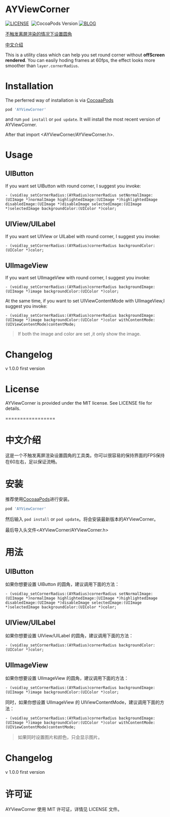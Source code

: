 # AYViewCorner

[![LICENSE](https://img.shields.io/badge/license-MIT-green.svg)](https://github.com/AYJk/AYPageControl/blob/master/License)&nbsp;
![CocoaPods Version](https://img.shields.io/badge/pod-v1.0.0-brightgreen.svg)
[![BLOG](https://img.shields.io/badge/blog-ayjkdev.top-orange.svg)](http://ayjkdev.top/)&nbsp;

[不触发离屏渲染的情况下设置圆角](http://ayjkdev.top/2016/04/05/corner-radius-with-out-offscreen-rendered/)

[中文介绍](https://github.com/AYJk/AYViewCorner#中文介绍)

This is a utility class which can help you set round corner without **offScreen rendered**. 
You can easily hoding frames at 60fps, the effect looks more smoother than `layer.cornerRadius`.

# Installation
The perferred way of installation is via [CocoaaPods](http://cocoapods.org/)

```ruby
pod 'AYViewCorner'
```

and run `pod install` or `pod update`. It will install the most recent version of AYViewCorner.

After that import \<AYViewCorner/AYViewCorner.h\>.

# Usage

## UIButton
If you want set UIButton with round corner, I suggest you invoke:
```objc
- (void)ay_setCornerRadius:(AYRadius)cornerRadius setNormalImage:(UIImage *)normalImage highlightedImage:(UIImage *)highlightedImage disabledImage:(UIImage *)disableImage selectedImage:(UIImage *)selectedImage backgroundColor:(UIColor *)color;
```

## UIView/UILabel
If you want set UIView or UILabel with round corner, I suggest you invoke:
```objc
- (void)ay_setCornerRadius:(AYRadius)cornerRadius backgroundColor:(UIColor *)color;
```

## UIImageView
If you want set UIImageView with round corner, I suggest you invoke:
```objc
- (void)ay_setCornerRadius:(AYRadius)cornerRadius backgroundImage:(UIImage *)image backgroundColor:(UIColor *)color;
```
At the same time, if you want to set UIViewContentMode with UIImageView,I suggest you invoke:
```objc
- (void)ay_setCornerRadius:(AYRadius)cornerRadius backgroundImage:(UIImage *)image backgroundColor:(UIColor *)color withContentMode:(UIViewContentMode)contentMode;
```
> If both the image and color are set ,it only show the image.

# Changelog

v 1.0.0 first version 

# License
AYViewCorner is provided under the MIT license. See LICENSE file for details.	

=================
# 中文介绍

这是一个不触发离屏渲染设置圆角的工具类。你可以很容易的保持界面的FPS保持在60左右，足以保证流畅。

# 安装
推荐使用[CocoaaPods](http://cocoapods.org/)进行安装。

```ruby
pod 'AYViewCorner'
```

然后输入 `pod install` or `pod update`。将会安装最新版本的AYViewCorner。

最后导入头文件\<AYViewCorner/AYViewCorner.h\>

# 用法

## UIButton
如果你想要设置 UIButton 的圆角，建议调用下面的方法：

```objc
- (void)ay_setCornerRadius:(AYRadius)cornerRadius setNormalImage:(UIImage *)normalImage highlightedImage:(UIImage *)highlightedImage disabledImage:(UIImage *)disableImage selectedImage:(UIImage *)selectedImage backgroundColor:(UIColor *)color;
```

## UIView/UILabel
如果你想要设置 UIView/UILabel 的圆角，建议调用下面的方法：

```objc
- (void)ay_setCornerRadius:(AYRadius)cornerRadius backgroundColor:(UIColor *)color;
```

## UIImageView
如果你想要设置 UIImageView 的圆角，建议调用下面的方法：

```objc
- (void)ay_setCornerRadius:(AYRadius)cornerRadius backgroundImage:(UIImage *)image backgroundColor:(UIColor *)color;
```

同时，如果你想设置 UIImageView 的 UIViewContentMode，建议调用下面的方法：

```objc
- (void)ay_setCornerRadius:(AYRadius)cornerRadius backgroundImage:(UIImage *)image backgroundColor:(UIColor *)color withContentMode:(UIViewContentMode)contentMode;
```

> 如果同时设置图片和颜色，只会显示图片。

# Changelog

v 1.0.0 first version 

# 许可证
AYViewCorner 使用 MIT 许可证，详情见 LICENSE 文件。	
